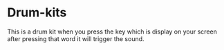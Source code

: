 # Drum-kits
This is a drum kit when you press the key which is display on your screen after pressing that word it will trigger the sound.
